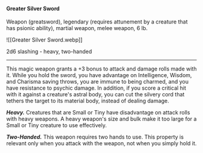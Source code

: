 #### Greater Silver Sword

Weapon (greatsword), legendary (requires attunement by a creature that has psionic ability), martial weapon, melee weapon, 6 lb.

![[Greater Silver Sword.webp]]

2d6 slashing  - heavy, two-handed

---

This magic weapon grants a +3 bonus to attack and damage rolls made with it. While you hold the sword, you have advantage on Intelligence, Wisdom, and Charisma saving throws, you are immune to being charmed, and you have resistance to psychic damage. In addition, if you score a critical hit with it against a creature's astral body, you can cut the silvery cord that tethers the target to its material body, instead of dealing damage.

***Heavy.*** Creatures that are Small or Tiny have disadvantage on attack rolls with heavy weapons. A heavy weapon's size and bulk make it too large for a Small or Tiny creature to use effectively.

***Two-Handed.*** This weapon requires two hands to use. This property is relevant only when you attack with the weapon, not when you simply hold it.